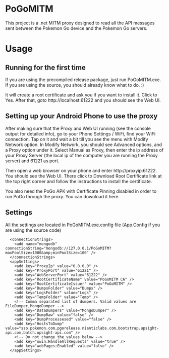 # PoGoMITM

This project is a .net MITM proxy designed to read all the API messages sent between the Pokemon Go device and the Pokemon Go servers. 
# Usage

## Running for the first time

If you are using the precompiled release package, just run PoGoMITM.exe. If you are using the source, you should already know what to do. :)

It will create a root certificate and ask you if you want to install it. Click to Yes. After that, goto http://localhost:61222 and you should see the Web UI.

## Setting up your Android Phone to use the proxy

After making sure that the Proxy and Web UI running (see the console output for detailed info), go to your Phone Settings / WiFi, find your WiFi connection. Tap on it and wait a bit till you see the menu with Modify Network option. In Modify Network, you should see Advanced options, and a Proxy option under it. Select Manual as Proxy, then enter the ip address of your Proxy Server (the local ip of the computer you are running the Proxy server) and 61221 as port.

Then open a web browser on your phone and enter http://proxyip:61222. You should see the Web UI. There click to Download Root Certificate link at the top right corner and follow the instructions to install the certificate.

You also need the PoGo APK with Certificate Pinning disabled in order to run PoGo through the proxy. You can download it here.

## Settings

All the settings are located in PoGoMITM.exe.config file (App.Config if you are using the source code)

```
  <connectionStrings>
    <add name="mongodb" connectionString="mongodb://127.0.0.1/PoGoMITM?maxPoolSize=1000&amp;minPoolSize=100" />
  </connectionStrings>
  <appSettings>
    <add key="ProxyIp" value="0.0.0.0" />
    <add key="ProxyPort" value="61221" />
    <add key="WebServerPort" value="61222" />
    <add key="RootCertificateName" value="PoGoMITM CA" />
    <add key="RootCertificateIssuer" value="PoGoMITM" />
    <add key="DumpsFolder" value="Dumps" />
    <add key="LogsFolder" value="Logs" />
    <add key="TempFolder" value="Temp" />
    <!-- Comma separated list of dumpers. Valid values are FileDumper,MongoDumper -->
    <add key="DataDumpers" value="MongoDumper" />
    <add key="DumpRaw" value="false" />
    <add key="DumpProcessesed" value="false" />
    <add key="HostsToDump" value="sso.pokemon.com,pgorelease.nianticlabs.com,bootstrap.upsight-api.com,batch.upsight-api.com" />
    <!-- Do not change the values below -->
    <add key="owin:HandleAllRequests" value="true" />
    <add key="webPages:Enabled" value="false" />
  </appSettings>
```



